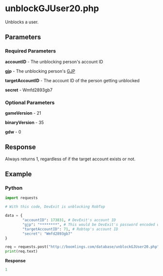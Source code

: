 # unblockGJUser20.php

Unblocks a user.

## Parameters

### Required Parameters

**accountID** - The unblocking person's account ID

**gjp** - The unblocking person's [GJP](/docs/topics/gjp.md)

**targetAccountID** - The account ID of the person getting unblocked

**secret** - Wmfd2893gb7

### Optional Parameters

**gameVersion** - 21

**binaryVersion** - 35

**gdw** - 0

## Response

Always returns 1, regardless of if the target account exists or not.

## Example

<!-- tabs:start -->

### **Python**

```py
import requests

# With this code, DevExit is unblocking RobTop

data = {
        "accountID": 173831, # DevExit's account ID
        "gjp": "********", # This would be DevExit's password encoded with GJP encryption
        "targetAccountID": 71, # Robtop's account ID
        "secret": "Wmfd2893gb7"
}

req = requests.post("http://boomlings.com/database/unblockGJUser20.php", data=data)
print(req.text)

```

**Response**
```py
1
```

<!-- tabs:end -->
